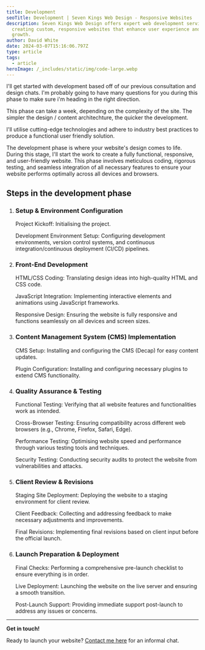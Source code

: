 ```yaml
---
title: Development
seoTitle: Development | Seven Kings Web Design - Responsive Websites
description: Seven Kings Web Design offers expert web development services,
  creating custom, responsive websites that enhance user experience and drive
  growth.
author: David White
date: 2024-03-07T15:16:06.797Z
type: article
tags:
  - article
heroImage: /_includes/static/img/code-large.webp
---
```

I'll get started with development based off of our previous consultation and design chats. I'm probably going to have many questions for you during this phase to make sure i'm heading in the right direction.

This phase can take a week, depending on the complexity of the site.  The simpler the design / content architechture, the quicker the development.

I'll utilise cutting-edge technologies and adhere to industry best practices to produce a functional user friendly solution.

The development phase is where your website's design comes to life. During this stage, I'll start the work to create a fully functional, responsive, and user-friendly website. This phase involves meticulous coding, rigorous testing, and seamless integration of all necessary features to ensure your website performs optimally across all devices and browsers.

## **Steps in the development phase**

1. ### Setup & Environment Configuration

   Project Kickoff: Initialising the project.

   Development Environment Setup: Configuring development environments, version control systems, and continuous integration/continuous deployment (CI/CD) pipelines.
2. ### Front-End Development

   HTML/CSS Coding: Translating design ideas into high-quality HTML and CSS code.

   JavaScript Integration: Implementing interactive elements and animations using JavaScript frameworks.

   Responsive Design: Ensuring the website is fully responsive and functions seamlessly on all devices and screen sizes.
3. ### Content Management System (CMS) Implementation

   CMS Setup: Installing and configuring the CMS (Decap) for easy content updates.

   Plugin Configuration: Installing and configuring necessary plugins to extend CMS functionality.
4. ### Quality Assurance & Testing

   Functional Testing: Verifying that all website features and functionalities work as intended.

   Cross-Browser Testing: Ensuring compatibility across different web browsers (e.g., Chrome, Firefox, Safari, Edge).

   Performance Testing: Optimising website speed and performance through various testing tools and techniques.

   Security Testing: Conducting security audits to protect the website from vulnerabilities and attacks.
5. ### Client Review & Revisions

   Staging Site Deployment: Deploying the website to a staging environment for client review.

   Client Feedback: Collecting and addressing feedback to make necessary adjustments and improvements.

   Final Revisions: Implementing final revisions based on client input before the official launch.
6. ### Launch Preparation & Deployment

   Final Checks: Performing a comprehensive pre-launch checklist to ensure everything is in order.

   Live Deployment: Launching the website on the live server and ensuring a smooth transition.

   Post-Launch Support: Providing immediate support post-launch to address any issues or concerns.

- - -

**Get in touch!**

Ready to launch your website? [Contact me here](/about/) for an informal chat.
